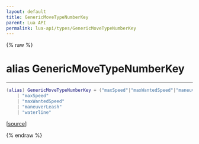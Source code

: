 ```yaml
---
layout: default
title: GenericMoveTypeNumberKey
parent: Lua API
permalink: lua-api/types/GenericMoveTypeNumberKey
---
```


{% raw %}

# alias GenericMoveTypeNumberKey
---



```lua
(alias) GenericMoveTypeNumberKey = ("maxSpeed"|"maxWantedSpeed"|"maneuverLeash"|"waterline")
    | "maxSpeed"
    | "maxWantedSpeed"
    | "maneuverLeash"
    | "waterline"

```




[<a href="https://github.com/beyond-all-reason/RecoilEngine/blob/b29554ca8a91605fa235eafe60ad740783359665/rts/Lua/LuaSyncedMoveCtrl.cpp#L697-L703" target="_blank">source</a>]


{% endraw %}